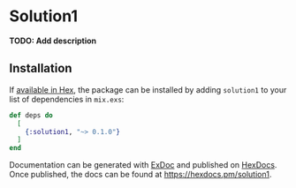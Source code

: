 # Solution1

**TODO: Add description**

## Installation

If [available in Hex](https://hex.pm/docs/publish), the package can be installed
by adding `solution1` to your list of dependencies in `mix.exs`:

```elixir
def deps do
  [
    {:solution1, "~> 0.1.0"}
  ]
end
```

Documentation can be generated with [ExDoc](https://github.com/elixir-lang/ex_doc)
and published on [HexDocs](https://hexdocs.pm). Once published, the docs can
be found at <https://hexdocs.pm/solution1>.

